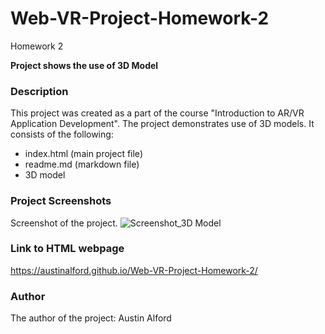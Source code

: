 # Web-VR-Project-Homework-2
Homework 2

**Project shows the use of 3D Model**


### **Description**
This project was created as a part of the course "Introduction to AR/VR Application Development". The project demonstrates use of 3D models. It consists of the following:
- index.html (main project file) 
- readme.md (markdown file)
- 3D model

### **Project Screenshots**
Screenshot of the project.
![Screenshot_3D Model](https://user-images.githubusercontent.com/56091213/155218321-2ff47d55-4939-4477-8cab-3dfda575d7e3.jpg)


### **Link to HTML webpage**
https://austinalford.github.io/Web-VR-Project-Homework-2/

### **Author**
The author of the project: Austin Alford
